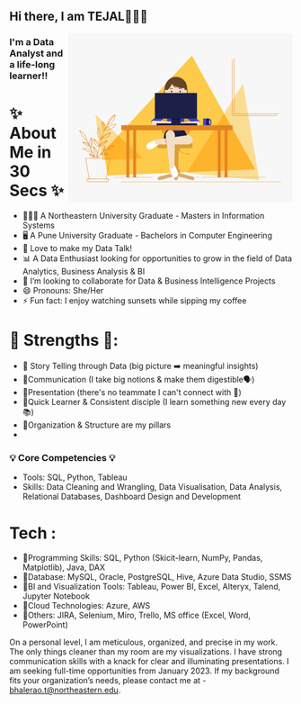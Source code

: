 ## Hi there, I am TEJAL🙋🏻‍♀️

  <img align="right" alt="GIF" src="https://github.com/TejalBhalerao/TejalBhalerao/blob/main/git-gif.gif?raw=true" width="400" height="300" />
  
### I'm a Data Analyst and a life-long learner!!

# ✨ About Me in 30 Secs ✨
- 👩🏻‍💻 A Northeastern University Graduate - Masters in Information Systems 
- 🖥️ A Pune University Graduate - Bachelors in Computer Engineering
- 📝 Love to make my Data Talk!
- 📊 A Data Enthusiast looking for opportunities to grow in the field of Data Analytics, Business Analysis & BI
- 👯 I’m looking to collaborate for Data & Business Intelligence Projects 
- 😄 Pronouns: She/Her
- ⚡ Fun fact: I enjoy watching sunsets while sipping my coffee



# 💪 Strengths 💪:
- 🔹 Story Telling through Data (big picture ➡️ meaningful insights)
- 🔹Communication (I take big notions & make them digestible🗣️)
- 🔹Presentation (there's no teammate I can't connect with 🤝)
- 🔹Quick Learner & Consistent disciple (I learn something new every day📚)
- 🔹Organization & Structure are my pillars 
- 
### 💡 Core Competencies 💡
- Tools: SQL, Python, Tableau
- Skills: Data Cleaning and Wrangling, Data Visualisation, Data Analysis, Relational Databases, Dashboard Design and Development

# Tech :
- 🔸Programming Skills: SQL, Python (Skicit-learn, NumPy, Pandas, Matplotlib), Java, DAX
- 🔸Database: MySQL, Oracle, PostgreSQL, Hive, Azure Data Studio, SSMS
- 🔸BI and Visualization Tools: Tableau, Power BI, Excel, Alteryx, Talend, Jupyter Notebook
- 🔸Cloud Technologies: Azure, AWS
- 🔸Others: JIRA, Selenium, Miro, Trello, MS office (Excel, Word, PowerPoint)

On a personal level, I am meticulous, organized, and precise in my work. The only things cleaner than my room are my visualizations. I have strong communication skills with a knack for clear and illuminating presentations. 
I am seeking full-time opportunities from January 2023. If my background fits your organization’s needs, please contact me at - bhalerao.t@northeastern.edu.
